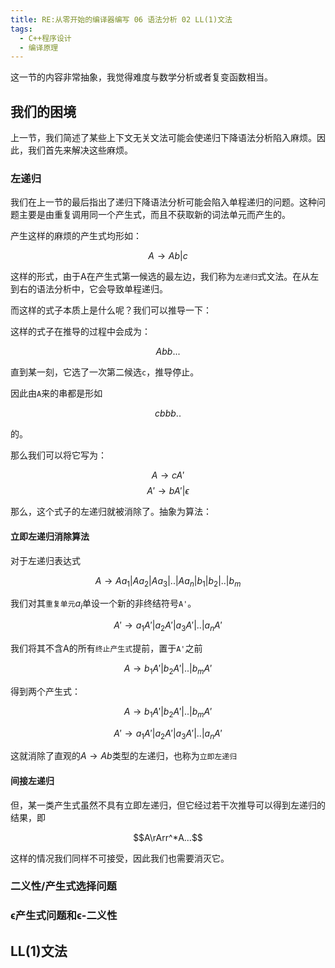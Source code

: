 ```yaml
---
title: RE:从零开始的编译器编写 06 语法分析 02 LL(1)文法
tags: 
  - C++程序设计
  - 编译原理
---
```


这一节的内容非常抽象，我觉得难度与数学分析或者复变函数相当。

## 我们的困境

上一节，我们简述了某些上下文无关文法可能会使递归下降语法分析陷入麻烦。因此，我们首先来解决这些麻烦。

### 左递归

我们在上一节的最后指出了递归下降语法分析可能会陷入单程递归的问题。这种问题主要是由重复调用同一个产生式，而且不获取新的词法单元而产生的。

产生这样的麻烦的产生式均形如：

$$A→ Ab|c$$

这样的形式，由于A在产生式第一候选的最左边，我们称为`左递归`式文法。在从左到右的语法分析中，它会导致单程递归。

而这样的式子本质上是什么呢？我们可以推导一下：

这样的式子在推导的过程中会成为：

$$Abb...$$

直到某一刻，它选了一次第二候选`c`，推导停止。

因此由`A`来的串都是形如

$$cbbb..$$

的。

那么我们可以将它写为：

$$A→ cA'$$
$$A'→ bA' | \epsilon$$

那么，这个式子的左递归就被消除了。抽象为算法：

#### 立即左递归消除算法

对于左递归表达式

$$A→ Aa_1|Aa_2|Aa_3|..|Aa_n|b_1|b_2|..|b_m$$

我们对其`重复单元`$a_i$单设一个新的非终结符号`A'`。

$$A'→ a_1A'|a_2A'|a_3A'|..|a_nA'$$

我们将其不含A的所有`终止产生式`提前，置于`A'`之前

$$A→ b_1A'|b_2A'|..|b_mA'$$

得到两个产生式：

$$A→ b_1A'|b_2A'|..|b_mA'$$

$$A'→ a_1A'|a_2A'|a_3A'|..|a_nA'$$

这就消除了直观的$A→Ab$类型的左递归，也称为`立即左递归`

#### 间接左递归

但，某一类产生式虽然不具有立即左递归，但它经过若干次推导可以得到左递归的结果，即

$$A\rArr^*A...$$

这样的情况我们同样不可接受，因此我们也需要消灭它。

### 二义性/产生式选择问题

### ϵ产生式问题和ϵ-二义性

## LL(1)文法